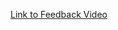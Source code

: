 [Link to Feedback Video](https://drive.google.com/file/d/1JiLQ-Ividehb0H83ohyFPMcJoYvBbaPF/view?usp=sharing)
